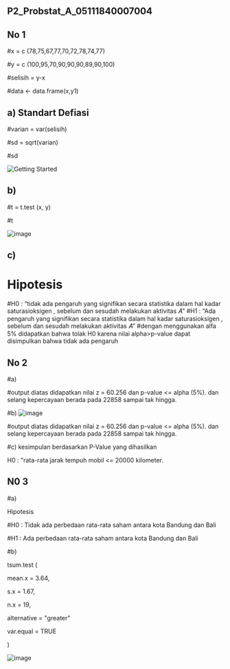 ## P2_Probstat_A_05111840007004

## No 1

#x = c (78,75,67,77,70,72,78,74,77)

#y = c (100,95,70,90,90,90,89,90,100)

#selisih = y-x

#data <- data.frame(x,y1)

## a) Standart Defiasi

#varian = var(selisih)

#sd = sqrt(varian)

#sd

![Getting Started](https://user-images.githubusercontent.com/58022238/170868044-0d8fb33f-dca1-4e4b-801f-dd98095a81e7.png)


## b)

#t = t.test (x, y)

#t

![image](https://user-images.githubusercontent.com/58022238/170868173-ccbed65c-ed25-45e2-94ad-4d0530860c96.png)


## c)
# Hipotesis
#H0 : “tidak ada pengaruh yang signifikan secara statistika dalam hal kadar saturasioksigen , sebelum dan sesudah melakukan aktivitas 𝐴”
#H1 : “Ada pengaruh yang signifikan secara statistika dalam hal kadar saturasioksigen , sebelum dan sesudah melakukan aktivitas 𝐴”
#dengan menggunakan alfa 5% didapatkan bahwa tolak H0 karena nilai alpha>p-value dapat disimpulkan bahwa tidak ada pengaruh 


## No 2

#a)

#output diatas didapatkan nilai z = 60.256 dan p-value <= alpha (5%). dan selang kepercayaan berada pada 22858 sampai tak hingga.

#b)
![image](https://user-images.githubusercontent.com/58022238/170868631-b646c4c0-4755-4a29-914d-44c691b60023.png)

#output diatas didapatkan nilai z = 60.256 dan p-value <= alpha (5%). dan selang kepercayaan berada pada 22858 sampai tak hingga.

#c)
kesimpulan berdasarkan P-Value yang dihasilkan

H0 : "rata-rata jarak tempuh mobil <= 20000 kilometer.

## N0 3

#a) 

Hipotesis 

#H0 : Tidak ada perbedaan rata-rata saham antara kota Bandung dan Bali

#H1 : Ada perbedaan rata-rata saham antara kota Bandung dan Bali

#b)

tsum.test (

  mean.x = 3.64,
  
  s.x = 1.67,
  
  n.x = 19,
  
  alternative = "greater"
  
  var.equal = TRUE
  
  )
  
![image](https://user-images.githubusercontent.com/58022238/170878857-d8899622-1de3-4a56-8157-f438f3f8f75c.png)


